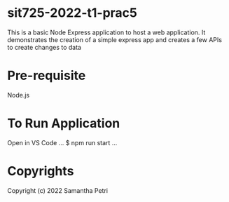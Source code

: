 # sit725-2022-t1-prac5
This is a basic Node Express application to host a web application. It demonstrates the creation of a simple express app and creates a few APIs to create changes to data

# Pre-requisite
Node.js

# To Run Application
Open in VS Code
...
$ npm run start
...

# Copyrights
Copyright (c) 2022 Samantha Petri